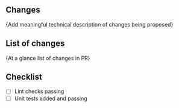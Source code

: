 ## Changes 

{Add meaningful technical description of changes being proposed} 

## List of changes 

{At a glance list of changes in PR} 


## Checklist 

- [ ] Lint checks passing 
- [ ] Unit tests added and passing 